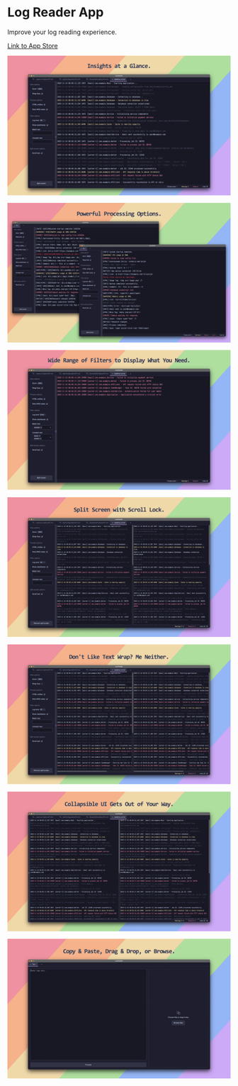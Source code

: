 # Log Reader App

Improve your log reading experience.

[Link to App Store](https://apps.apple.com/gb/app/log-reader/id6738748053?mt=12)

![](./assets/view.png)

![](./assets/view-processing.png)

![](./assets/view-filtered.png)

![](./assets/split.png)

![](./assets/split-nowrap.png)

![](./assets/split-nosidebar.png)

![](./assets/input.png)

